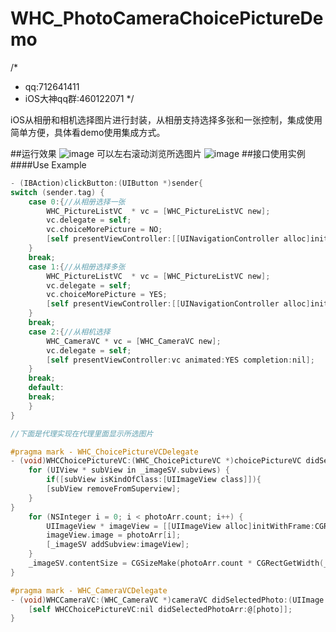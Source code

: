 # WHC_PhotoCameraChoicePictureDemo
/*
*  qq:712641411
*  iOS大神qq群:460122071
*/

iOS从相册和相机选择图片进行封装，从相册支持选择多张和一张控制，集成使用简单方便，具体看demo使用集成方式。

##运行效果
![image](https://github.com/netyouli/WHC_GestureUnlockScreenDemo/tree/master/WHC_GestureUnlockScreenDemo/gif/b.png)
可以左右滚动浏览所选图片
![image](https://github.com/netyouli/WHC_GestureUnlockScreenDemo/tree/master/WHC_GestureUnlockScreenDemo/gif/a.png)
##接口使用实例
####Use Example
```objective-c
- (IBAction)clickButton:(UIButton *)sender{
switch (sender.tag) {
    case 0:{//从相册选择一张
        WHC_PictureListVC  * vc = [WHC_PictureListVC new];
        vc.delegate = self;
        vc.choiceMorePicture = NO;
        [self presentViewController:[[UINavigationController alloc]initWithRootViewController:vc] animated:YES completion:nil];
    }
    break;
    case 1:{//从相册选择多张
        WHC_PictureListVC  * vc = [WHC_PictureListVC new];
        vc.delegate = self;
        vc.choiceMorePicture = YES;
        [self presentViewController:[[UINavigationController alloc]initWithRootViewController:vc] animated:YES completion:nil];
    }
    break;
    case 2:{//从相机选择
        WHC_CameraVC * vc = [WHC_CameraVC new];
        vc.delegate = self;
        [self presentViewController:vc animated:YES completion:nil];
    }
    break;
    default:
    break;
    }
}

//下面是代理实现在代理里面显示所选图片

#pragma mark - WHC_ChoicePictureVCDelegate
- (void)WHCChoicePictureVC:(WHC_ChoicePictureVC *)choicePictureVC didSelectedPhotoArr:(NSArray *)photoArr{
    for (UIView * subView in _imageSV.subviews) {
        if([subView isKindOfClass:[UIImageView class]]){
        [subView removeFromSuperview];
    }
}
    for (NSInteger i = 0; i < photoArr.count; i++) {
        UIImageView * imageView = [[UIImageView alloc]initWithFrame:CGRectMake(i * CGRectGetWidth(_imageSV.frame), 0, CGRectGetWidth(_imageSV.frame), CGRectGetHeight(_imageSV.frame))];
        imageView.image = photoArr[i];
        [_imageSV addSubview:imageView];
    }
    _imageSV.contentSize = CGSizeMake(photoArr.count * CGRectGetWidth(_imageSV.frame), 0);
}

#pragma mark - WHC_CameraVCDelegate
- (void)WHCCameraVC:(WHC_CameraVC *)cameraVC didSelectedPhoto:(UIImage *)photo{
    [self WHCChoicePictureVC:nil didSelectedPhotoArr:@[photo]];
}


```
